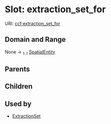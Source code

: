 
# Slot: extraction_set_for



URI: [ccf:extraction_set_for](http://purl.org/ccf/extraction_set_for)


## Domain and Range

None &#8594;  <sub>1..1</sub> [SpatialEntity](SpatialEntity.md)

## Parents


## Children


## Used by

 * [ExtractionSet](ExtractionSet.md)
